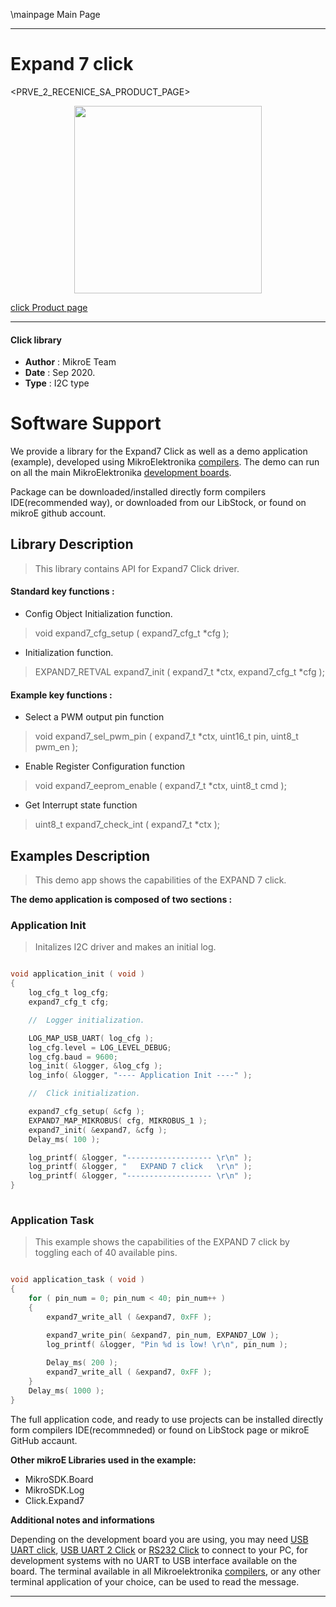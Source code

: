 \mainpage Main Page
 
---
# Expand 7 click

<PRVE_2_RECENICE_SA_PRODUCT_PAGE>

<p align="center">
  <img src="@{CLICK_IMAGE_LINK}" height=300px>
</p>


[click Product page](<CLICK_PRODUCT_PAGE_LINK>)

---


#### Click library 

- **Author**        : MikroE Team
- **Date**          : Sep 2020.
- **Type**          : I2C type


# Software Support

We provide a library for the Expand7 Click 
as well as a demo application (example), developed using MikroElektronika 
[compilers](http://shop.mikroe.com/compilers). 
The demo can run on all the main MikroElektronika [development boards](http://shop.mikroe.com/development-boards).

Package can be downloaded/installed directly form compilers IDE(recommended way), or downloaded from our LibStock, or found on mikroE github account. 

## Library Description

> This library contains API for Expand7 Click driver.

#### Standard key functions :

- Config Object Initialization function.
> void expand7_cfg_setup ( expand7_cfg_t *cfg ); 
 
- Initialization function.
> EXPAND7_RETVAL expand7_init ( expand7_t *ctx, expand7_cfg_t *cfg );


#### Example key functions :

- Select a PWM output pin function
> void expand7_sel_pwm_pin ( expand7_t *ctx, uint16_t pin, uint8_t pwm_en );
 
- Enable Register Configuration function
> void expand7_eeprom_enable ( expand7_t *ctx, uint8_t cmd );

- Get Interrupt state function
> uint8_t expand7_check_int ( expand7_t *ctx );

## Examples Description

> This demo app shows the capabilities of the EXPAND 7 click. 

**The demo application is composed of two sections :**

### Application Init 

> Initalizes I2C driver and makes an initial log.

```c

void application_init ( void )
{
    log_cfg_t log_cfg;
    expand7_cfg_t cfg;

    //  Logger initialization.

    LOG_MAP_USB_UART( log_cfg );
    log_cfg.level = LOG_LEVEL_DEBUG;
    log_cfg.baud = 9600;
    log_init( &logger, &log_cfg );
    log_info( &logger, "---- Application Init ----" );

    //  Click initialization.

    expand7_cfg_setup( &cfg );
    EXPAND7_MAP_MIKROBUS( cfg, MIKROBUS_1 );
    expand7_init( &expand7, &cfg );
    Delay_ms( 100 );

    log_printf( &logger, "------------------- \r\n" );
    log_printf( &logger, "   EXPAND 7 click   \r\n" );
    log_printf( &logger, "------------------- \r\n" );
}
  
```

### Application Task

> This example shows the capabilities of the
>EXPAND 7 click by toggling each of 40 available pins.

```c

void application_task ( void )
{
    for ( pin_num = 0; pin_num < 40; pin_num++ )
    {
        expand7_write_all ( &expand7, 0xFF );
        
        expand7_write_pin( &expand7, pin_num, EXPAND7_LOW );
        log_printf( &logger, "Pin %d is low! \r\n", pin_num );

        Delay_ms( 200 );
        expand7_write_all ( &expand7, 0xFF );
    }
    Delay_ms( 1000 );
} 

```

The full application code, and ready to use projects can be  installed directly form compilers IDE(recommneded) or found on LibStock page or mikroE GitHub accaunt.

**Other mikroE Libraries used in the example:** 

- MikroSDK.Board
- MikroSDK.Log
- Click.Expand7

**Additional notes and informations**

Depending on the development board you are using, you may need 
[USB UART click](http://shop.mikroe.com/usb-uart-click), 
[USB UART 2 Click](http://shop.mikroe.com/usb-uart-2-click) or 
[RS232 Click](http://shop.mikroe.com/rs232-click) to connect to your PC, for 
development systems with no UART to USB interface available on the board. The 
terminal available in all Mikroelektronika 
[compilers](http://shop.mikroe.com/compilers), or any other terminal application 
of your choice, can be used to read the message.



---
